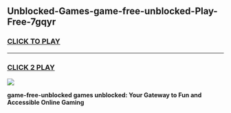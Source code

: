 
## Unblocked-Games-game-free-unblocked-Play-Free-7gqyr
<h3>
<a href="https://premium76.site?title=game-free-unblocked&ref=17A">CLICK TO PLAY</a></h3>
<hr>

<h3>
<a href="https://premium76.site?title=game-free-unblocked&ref=17A">CLICK 2 PLAY</a>
  
</h3>

<a href="https://premium76.site?title=game-free-unblocked&ref=17A"><img src="https://clearcache.store/games.png"></a>


**game-free-unblocked games unblocked: Your Gateway to Fun and Accessible Online Gaming**
